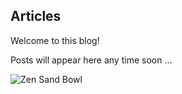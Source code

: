 ## Articles

Welcome to this blog!

Posts will appear here any time soon ...

![Zen Sand Bowl](https://media3.giphy.com/media/v1.Y2lkPTc5MGI3NjExd25ncXp2dDFubHJyamMzYzZvdjlzNmtjd2VrcW5hZW0zZXJoMDVpdSZlcD12MV9pbnRlcm5hbF9naWZfYnlfaWQmY3Q9Zw/f5kbBIpWM1h5k4v64z/giphy.gif)
